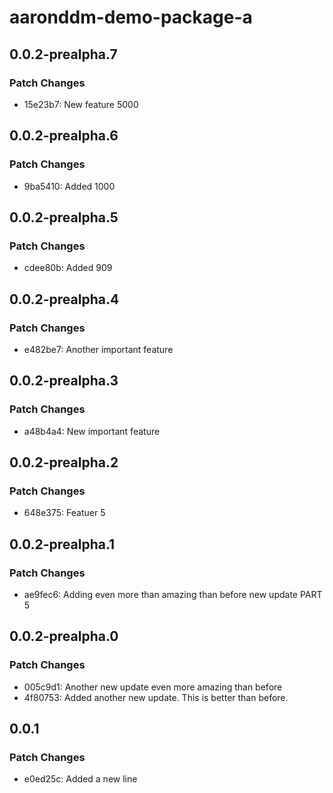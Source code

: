 # aaronddm-demo-package-a

## 0.0.2-prealpha.7

### Patch Changes

- 15e23b7: New feature 5000

## 0.0.2-prealpha.6

### Patch Changes

- 9ba5410: Added 1000

## 0.0.2-prealpha.5

### Patch Changes

- cdee80b: Added 909

## 0.0.2-prealpha.4

### Patch Changes

- e482be7: Another important feature

## 0.0.2-prealpha.3

### Patch Changes

- a48b4a4: New important feature

## 0.0.2-prealpha.2

### Patch Changes

- 648e375: Featuer 5

## 0.0.2-prealpha.1

### Patch Changes

- ae9fec6: Adding even more than amazing than before new update PART 5

## 0.0.2-prealpha.0

### Patch Changes

- 005c9d1: Another new update even more amazing than before
- 4f80753: Added another new update. This is better than before.

## 0.0.1

### Patch Changes

- e0ed25c: Added a new line
